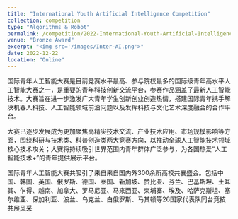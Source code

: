 ```yaml
---
title: "International Youth Artificial Intelligence Competition"
collection: competition
type: "Algorithms & Robot"
permalink: /competition/2022-International-Youth-Artificial-Intelligence-Competition
venue: "Bronze Award"
excerpt: "<img src='/images/Inter-AI.png'>"
date: 2022-12-22
location: "Online"
---
```


国际青年人工智能大赛是目前竞赛水平最高、参与院校最多的国际级青年高水平人工智能大赛之一，是重要的青年科技创新交流平台，参赛作品涵盖了最新人工智能技术。大赛旨在进一步激发广大青年学生创新创业创造热情，搭建国际青年携手解决机器人科技、人工智能领域前沿问题以及发挥科技与文化艺术深度融合的合作平台。

大赛已逐步发展成为更加聚焦高精尖技术交流、产业技术应用、市场规模影响等方面，围绕科研与技术类、科普创造类两大竞赛方向，以推动全球人工智能技术领域核心技术攻关；大赛将持续吸引世界范围内青年群体广泛参与，为各国热爱“人工智能技术+”的青年提供展示平台。　　   

国际青年人工智能大赛共吸引了来自来自国内外300余所高校共襄盛会。包括中国、韩国、英国、俄罗斯、德国、泰国、新加坡、赞比亚、芬兰、巴基斯坦、土耳其、乍得、越南、加拿大、罗马尼亚、马来西亚、柬埔寨、埃及、哈萨克斯坦、塞尔维亚、保加利亚、波兰、乌克兰、白俄罗斯、马其顿等26国家代表队同台竞技共展风采

